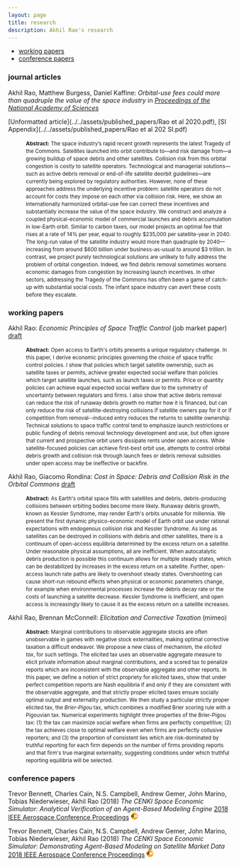 ```yaml
---
layout: page
title: research
description: Akhil Rao's research
---
```


<style type="text/css">
<!--
.tab { margin-left: 40px; }
-->
</style>

<div class="navbar">
    <div class="navbar-inner">
        <ul class="nav">
            <li><a href="#working papers">working papers</a></li>
            <li><a href="#conference papers">conference papers</a></li>
        </ul>
    </div>
</div>

### <a name="journal articles"></a>journal articles

Akhil Rao, Matthew Burgess, Daniel Kaffine: *Orbital-use fees could more than quadruple the value of the space industry* in [*Proceedings of the National Academy of Sciences*](https://www.pnas.org/content/117/23/12756/) 

[Unformatted article](../../assets/published_papers/Rao et al 2020.pdf), [SI Appendix](../../assets/published_papers/Rao et al 202 SI.pdf)

<p class="tab">
	<small>
		<b>Abstract:</b> The space industry’s rapid recent growth represents the latest Tragedy of the Commons. Satellites launched into orbit contribute to&mdash;and risk damage from&mdash;a growing  buildup of space debris and other satellites. Collision risk from this orbital congestion is costly to satellite operators. Technological and managerial solutions&mdash;such as active debris removal or end-of-life satellite deorbit guidelines&mdash;are currently being explored by regulatory authorities. However, none of these approaches address the underlying incentive problem: satellite operators do not account for costs they impose on each other via collision risk. Here, we show an internationally harmonized orbital-use fee can correct these incentives and substantially increase the value of the space industry. We construct and analyze a coupled physical-economic model of commercial launches and debris accumulation in low-Earth orbit. Similar to carbon taxes, our model projects an optimal fee that rises at a rate of 14% per year, equal to roughly $235,000 per satellite-year in 2040. The long-run value of the satellite industry would more than quadruple by 2040&mdash;increasing from around $600 billion under business-as-usual to around $3 trillion. In contrast, we project  purely technological solutions are unlikely to fully address the problem of orbital congestion. Indeed, we find debris removal sometimes worsens economic damages from congestion by increasing launch incentives. In other sectors, addressing the Tragedy of the Commons has often been a game of catch-up with substantial social costs. The infant space industry can avert these costs before they escalate.
	</small>
</p>


### <a name="working papers"></a>working papers

Akhil Rao: *Economic Principles of Space Traffic Control* (job market paper) [draft](../../assets/working_papers/Economic_Principles_of_Space_Traffic_Control.pdf)

<p class="tab">
	<small>
		<b>Abstract:</b> Open access to Earth's orbits presents a unique regulatory challenge. In this paper, I derive economic principles governing the choice of space traffic control policies. I show that policies which target satellite ownership, such as satellite taxes or permits, achieve greater expected social welfare than policies which target satellite launches, such as launch taxes or permits. Price or quantity policies can achieve equal expected social welfare due to the symmetry of uncertainty between regulators and firms. I also show that active debris removal can reduce the risk of runaway debris growth no matter how it is financed, but can only reduce the risk of satellite-destroying collisions if satellite owners pay for it or if competition from removal--induced entry reduces the returns to satellite ownership. Technical solutions to space traffic control tend to emphasize launch restrictions or public funding of debris removal technology development and use, but often ignore that current and prospective orbit users dissipate rents under open access. While satellite-focused policies can achieve first-best orbit use, attempts to control orbital debris growth and collision risk through launch fees or debris removal subsidies under open access may be ineffective or backfire.
	</small>
</p>

Akhil Rao, Giacomo Rondina: *Cost in Space: Debris and Collision Risk in the Orbital Commons* [draft](../../assets/working_papers/Cost_in_Space.pdf)

<p class="tab">
	<small>
		<b>Abstract:</b> As Earth's orbital space fills with satellites and debris, debris-producing collisions between orbiting bodies become more likely. Runaway debris growth, known as Kessler Syndrome, may render Earth's orbits unusable for millennia. We present the first dynamic physico-economic model of Earth orbit use under rational expectations with endogenous collision risk and Kessler Syndrome. As long as satellites can be destroyed in collisions with debris and other satellites, there is a continuum of open-access equilibria determined by the excess return on a satellite. Under reasonable physical assumptions, all are inefficient. When autocatalytic debris production is possible this continuum allows for multiple steady states, which can be destabilized by increases in the excess return on a satellite. Further, open-access launch rate paths are likely to overshoot steady states. Overshooting can cause short-run rebound effects when physical or economic parameters change, for example when environmental processes increase the debris decay rate or the costs of launching a satellite decrease. Kessler Syndrome is inefficient, and open access is increasingly likely to cause it as the excess return on a satellite increases.
	</small>
</p>

Akhil Rao, Brennan McConnell: *Elicitation and Corrective Taxation* (mimeo) <!--[draft](../../assets/working_papers/Elicitation_and_Corrective_Taxation.pdf)-->

<p class="tab">
	<small>
		<b>Abstract:</b> Marginal contributions to observable aggregate stocks are often unobservable in games with negative stock externalities, making optimal corrective taxation a difficult endeavor. We propose a new class of mechanism, the <i>elicited tax</i>, for such settings. The elicited tax uses an observable aggregate measure to elicit private information about marginal contributions, and a scored tax to penalize reports which are inconsistent with the observable aggregate and other reports. In this paper, we define a notion of strict propriety for elicited taxes, show that under perfect competition reports are Nash equilibria if and only if they are consistent with the observable aggregate, and that strictly proper elicited taxes ensure socially optimal output and externality production. We then study a particular strictly proper elicited tax, the <i>Brier-Pigou</i> tax, which combines a modified Brier scoring rule with a Pigouvian tax. Numerical experiments highlight three properties of the Brier-Pigou tax: (1) the tax can maximize social welfare when firms are perfectly competitive; (2) the tax achieves close to optimal welfare even when firms are perfectly collusive reporters; and (3) the proportion of consistent lies which are risk-dominated by truthful reporting for each firm depends on the number of firms providing reports and that firm's true marginal externality, suggesting conditions under which truthful reporting equilibria will be selected.
	</small>
</p>


### <a name="conference papers"></a>conference papers
Trevor Bennett, Charles Cain, N.S. Campbell, Andrew Gemer, John Marino, Tobias Niederwieser, Akhil Rao (2018) *The CENKI Space Economic Simulator: Analytical Verification of an Agent-Based Modeling Engine* [2018 IEEE Aerospace Conference Proceedings](https://ieeexplore.ieee.org/document/8396369/) [![doi](icons16/doi-icon.png)](https://doi.org/10.1109/AERO.2018.8396369)

Trevor Bennett, Charles Cain, N.S. Campbell, Andrew Gemer, John Marino, Tobias Niederwieser, Akhil Rao (2018) *The CENKI Space Economic Simulator: Demonstrating Agent-Based Modeling on Satellite Market Data* [2018 IEEE Aerospace Conference Proceedings](https://ieeexplore.ieee.org/document/8396565/) [![doi](icons16/doi-icon.png)](https://doi.org/10.1109/AERO.2018.8396565)

